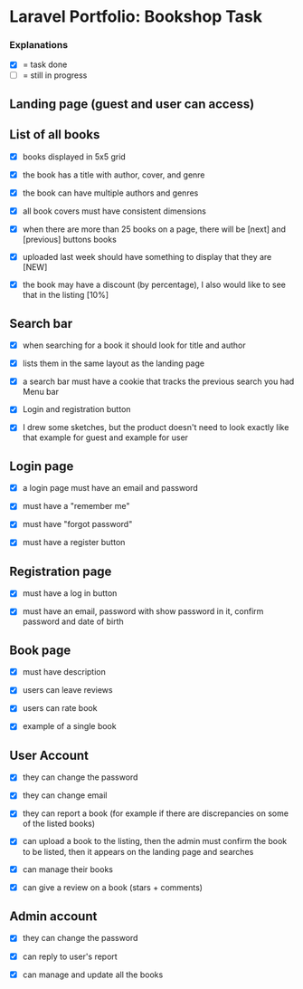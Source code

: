 # Laravel Portfolio: Bookshop Task

### Explanations

- [x] = task done
- [ ] = still in progress

## Landing page (guest and user can access)

## List of all books

- [x] books displayed in 5x5 grid

- [x] the book has a title with author, cover, and genre

- [x] the book can have multiple authors and genres

- [x] all book covers must have consistent dimensions

- [x] when there are more than 25 books on a page, there will be [next] and [previous] buttons books
- [x] uploaded last week should have something to display that they are [NEW]

- [x] the book may have a discount (by percentage), I also would like to see that in the listing [10%]

## Search bar

- [x] when searching for a book it should look for title and author

- [x] lists them in the same layout as the landing page

- [x] a search bar must have a cookie that tracks the previous search you had Menu bar

- [x] Login and registration button

- [x] I drew some sketches, but the product doesn't need to look exactly like that example for guest and example for
  user

## Login page

- [x] a login page must have an email and password

- [x] must have a "remember me"

- [x] must have "forgot password"

- [x] must have a register button

## Registration page

- [x] must have a log in button

- [x] must have an email, password with show password in it, confirm password and date of birth

## Book page

- [x] must have description

- [x] users can leave reviews

- [x] users can rate book

- [x] example of a single book

## User Account

- [x] they can change the password

- [x] they can change email

- [x] they can report a book (for example if there are discrepancies on some of the listed books)

- [x] can upload a book to the listing, then the admin must confirm the book to be listed, then it appears on the
  landing page and searches

- [x] can manage their books

- [x] can give a review on a book (stars + comments)

## Admin account

- [x] they can change the password

- [x] can reply to user's report

- [x] can manage and update all the books
